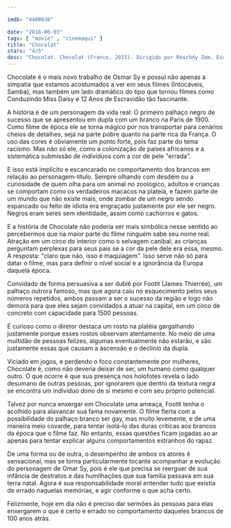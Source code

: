```yaml
---

imdb: "4400038"

date: "2016-06-03"
tags: [ "movie" , "cinemaqui" ]
title: "Chocolat"
stars: "4/5"
desc: "Chocolat. Chocolat (France, 2015). Dirigido por Roschdy Zem. Escrito por Cyril Gely, Olivier Gorce, Gérard Noiriel, Roschdy Zem. Com Omar Sy, James Thierrée, Clotilde Hesme, Olivier Gourmet, Frédéric Pierrot, Noémie Lvovsky, Alice de Lencquesaing, Alex Descas, Olivier Rabourdin."
---
```

Chocolate é o mais novo trabalho de Osmar Sy e possui não apenas a simpatia que estamos acostumados a ver em seus filmes (Intocáveis, Samba), mas também um lado dramático do tipo que tornou filmes como Conduzindo Miss Daisy e 12 Anos de Escravidão tão fascinante.

A história é de um personagem da vida real: O primeiro palhaço negro de sucesso que se apresentou em dupla com um branco na Paris de 1900. Como filme de época ele se torna mágico por nos transportar para cenários cheios de detalhes, seja na parte pobre quanto na parte rica da França. O uso das cores é obviamente um ponto forte, pois faz parte do tema racismo. Mas não só ele, como a colonização de países africanos e a sistemática submissão de indivíduos com a cor de pele "errada".

E isso está implícito e escancarado no comportamento dos brancos em relação ao personagem-título. Sempre olhando com desdém ou a curiosidade de quem olha para um animal no zoológico, adultos e crianças se comportam como os verdadeiros macacos na plateia, e fazem parte de um mundo que não existe mais, onde zombar de um negro sendo espancado ou feito de idiota era engraçado justamente por ele ser negro. Negros eram seres sem identidade, assim como cachorros e gatos.

E a história de Chocolate não poderia ser mais simbólica nesse sentido ao percebermos que na maior parte do filme ninguém sabe seu nome real. Atração em um circo do interior como o selvagem canibal, as crianças perguntam perplexas para seus pais se a cor da pele dele era essa, mesmo. A resposta: "claro que não, isso é maquiagem". Isso serve não só para datar o filme, mas para definir o nível social e a ignorância da Europa daquela época.

Convidado de forma persuasiva a ser dublê por Footit (James Thierrée), um palhaço outrora famoso, mas que agora caiu no esquecimento pelos seus números repetidos, ambos passam a ser o sucesso da região e logo não demora para que eles sejam convidados a atuar na capital, em um circo de concreto com capacidade para 1500 pessoas.

É curioso como o diretor destaca um rosto na platéia gargalhando justamente porque esses rostos observam atentamente. No meio de uma multidão de pessoas felizes, algumas eventualmente não estarão, e são justamente essas que causam a ascensão e o declínio da dupla.

Viciado em jogos, e perdendo o foco constantemente por mulheres, Chocolate é, como não deveria deixar de ser, um humano como qualquer outro. O que ocorre é que sua presença nos holofotes revela o lado desumano de outras pessoas, por ignorarem que dentro da textura negra se encontra um indivíduo dono de si mesmo e com seu próprio potencial.

Talvez por nunca enxergar em Chocolate uma ameaça, Footit tenha o acolhido para alavancar sua fama novamente. O filme flerta com a possibilidade do palhaço branco ser gay, mas muito levemente, e de uma maneira meio covarde, para tentar isolá-lo das duras críticas aos brancos da época que o filme faz. No entanto, essas questões ficam jogadas ao ar apenas para tentar explicar alguns comportamentos estranhos do rapaz.

De uma forma ou de outra, o desempenho de ambos os atores é sensacional, mas se torna particularmente tocante acompanhar a evolução do personagem de Omar Sy, pois é ele que precisa se reerguer de sua infância de destratos e das humilhações que sua família passava em sua terra natal. Agora é sua responsabilidade moral entender tudo que existia de errado naquelas memórias, e agir conforme o que acha certo.

Felizmente, hoje em dia não é preciso dar sermões às pessoas para elas enxergarem o que é certo e errado no comportamento daqueles brancos de 100 anos atrás.
